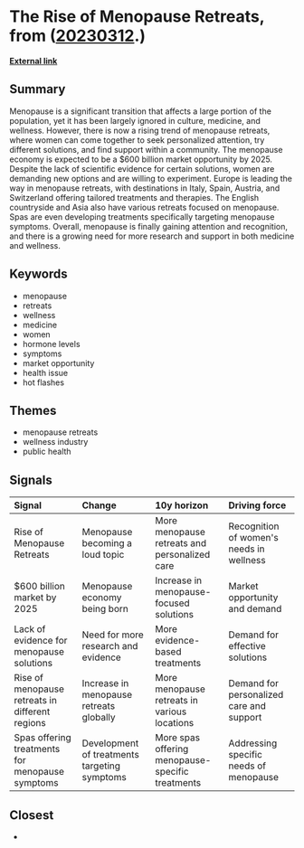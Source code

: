 # __The Rise of Menopause Retreats__, from ([20230312](https://kghosh.substack.com/p/20230312).)

__[External link](https://www.globalwellnesssummit.com/blog/trend-menopause-retreats/?utm_source=substack&utm_medium=email)__



## Summary

Menopause is a significant transition that affects a large portion of the population, yet it has been largely ignored in culture, medicine, and wellness. However, there is now a rising trend of menopause retreats, where women can come together to seek personalized attention, try different solutions, and find support within a community. The menopause economy is expected to be a $600 billion market opportunity by 2025. Despite the lack of scientific evidence for certain solutions, women are demanding new options and are willing to experiment. Europe is leading the way in menopause retreats, with destinations in Italy, Spain, Austria, and Switzerland offering tailored treatments and therapies. The English countryside and Asia also have various retreats focused on menopause. Spas are even developing treatments specifically targeting menopause symptoms. Overall, menopause is finally gaining attention and recognition, and there is a growing need for more research and support in both medicine and wellness.

## Keywords

* menopause
* retreats
* wellness
* medicine
* women
* hormone levels
* symptoms
* market opportunity
* health issue
* hot flashes

## Themes

* menopause retreats
* wellness industry
* public health

## Signals

| Signal                                          | Change                                       | 10y horizon                                      | Driving force                            |
|:------------------------------------------------|:---------------------------------------------|:-------------------------------------------------|:-----------------------------------------|
| Rise of Menopause Retreats                      | Menopause becoming a loud topic              | More menopause retreats and personalized care    | Recognition of women's needs in wellness |
| $600 billion market by 2025                     | Menopause economy being born                 | Increase in menopause-focused solutions          | Market opportunity and demand            |
| Lack of evidence for menopause solutions        | Need for more research and evidence          | More evidence-based treatments                   | Demand for effective solutions           |
| Rise of menopause retreats in different regions | Increase in menopause retreats globally      | More menopause retreats in various locations     | Demand for personalized care and support |
| Spas offering treatments for menopause symptoms | Development of treatments targeting symptoms | More spas offering menopause-specific treatments | Addressing specific needs of menopause   |

## Closest

* 